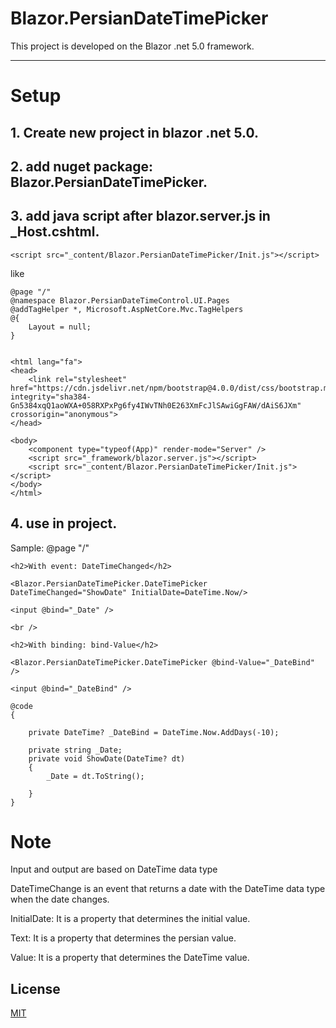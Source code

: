 # Blazor.PersianDateTimePicker

This project is developed on the Blazor .net 5.0 framework.


-----
# Setup

## 1. Create new project in blazor .net 5.0.
## 2. add nuget package: Blazor.PersianDateTimePicker.
## 3. add java script after blazor.server.js in _Host.cshtml.

    <script src="_content/Blazor.PersianDateTimePicker/Init.js"></script>

like 

    @page "/"
    @namespace Blazor.PersianDateTimeControl.UI.Pages
    @addTagHelper *, Microsoft.AspNetCore.Mvc.TagHelpers
    @{
        Layout = null;
    }
    
    
    <html lang="fa">
    <head>
        <link rel="stylesheet" href="https://cdn.jsdelivr.net/npm/bootstrap@4.0.0/dist/css/bootstrap.min.css" integrity="sha384-Gn5384xqQ1aoWXA+058RXPxPg6fy4IWvTNh0E263XmFcJlSAwiGgFAW/dAiS6JXm" crossorigin="anonymous">
    </head>
    
    <body>
        <component type="typeof(App)" render-mode="Server" />
        <script src="_framework/blazor.server.js"></script>
        <script src="_content/Blazor.PersianDateTimePicker/Init.js"></script>
    </body>
    </html>
## 4. use in project.

Sample:
    @page "/"
    
    <h2>With event: DateTimeChanged</h2>
    
    <Blazor.PersianDateTimePicker.DateTimePicker DateTimeChanged="ShowDate" InitialDate=DateTime.Now/>
    
    <input @bind="_Date" />
    
    <br />
    
    <h2>With binding: bind-Value</h2>
    
    <Blazor.PersianDateTimePicker.DateTimePicker @bind-Value="_DateBind"  />
    
    <input @bind="_DateBind" />
    
    @code
    {
    
        private DateTime? _DateBind = DateTime.Now.AddDays(-10);
    
        private string _Date;
        private void ShowDate(DateTime? dt)
        {
            _Date = dt.ToString();
    
        }
    }
    
# Note

Input and output are based on DateTime data type

DateTimeChange is an event that returns a date with the DateTime data type when the date changes.

InitialDate: It is a property  that determines the initial value.

Text: It is a property  that determines the persian value.

Value: It is a property  that determines the  DateTime value.

## License
[MIT](https://licenses.nuget.org/MIT)
